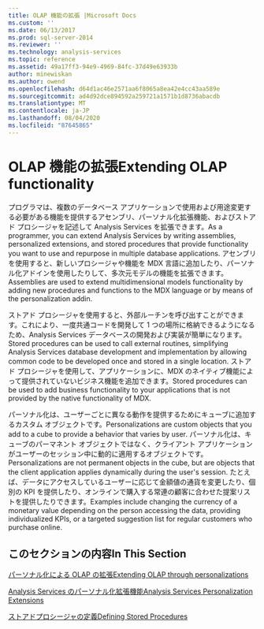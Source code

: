 ```yaml
---
title: OLAP 機能の拡張 |Microsoft Docs
ms.custom: ''
ms.date: 06/13/2017
ms.prod: sql-server-2014
ms.reviewer: ''
ms.technology: analysis-services
ms.topic: reference
ms.assetid: 49a17ff3-94e9-4969-84fc-37d49e63933b
author: minewiskan
ms.author: owend
ms.openlocfilehash: d64d1ac46e2571aa6f8065a8ea42e4cc43aa589e
ms.sourcegitcommit: ad4d92dce894592a259721a1571b1d8736abacdb
ms.translationtype: MT
ms.contentlocale: ja-JP
ms.lasthandoff: 08/04/2020
ms.locfileid: "87645865"
---
```

# <a name="extending-olap-functionality"></a><span data-ttu-id="2a592-102">OLAP 機能の拡張</span><span class="sxs-lookup"><span data-stu-id="2a592-102">Extending OLAP functionality</span></span>
  <span data-ttu-id="2a592-103">プログラマは、複数のデータベース アプリケーションで使用および用途変更する必要がある機能を提供するアセンブリ、パーソナル化拡張機能、およびストアド プロシージャを記述して Analysis Services を拡張できます。</span><span class="sxs-lookup"><span data-stu-id="2a592-103">As a programmer, you can extend Analysis Services by writing assemblies, personalized extensions, and stored procedures that provide functionality you want to use and repurpose in multiple database applications.</span></span> <span data-ttu-id="2a592-104">アセンブリを使用すると、新しいプロシージャや機能を MDX 言語に追加したり、パーソナル化アドインを使用したりして、多次元モデルの機能を拡張できます。</span><span class="sxs-lookup"><span data-stu-id="2a592-104">Assemblies are used to extend multidimensional models functionality by adding new procedures and functions to the MDX language or by means of the personalization addin.</span></span>  
  
 <span data-ttu-id="2a592-105">ストアド プロシージャを使用すると、外部ルーチンを呼び出すことができます。これにより、一度共通コードを開発して 1 つの場所に格納できるようになるため、Analysis Services データベースの開発および実装が簡単になります。</span><span class="sxs-lookup"><span data-stu-id="2a592-105">Stored procedures can be used to call external routines, simplifying Analysis Services database development and implementation by allowing common code to be developed once and stored in a single location.</span></span> <span data-ttu-id="2a592-106">ストアド プロシージャを使用して、アプリケーションに、MDX のネイティブ機能によって提供されていないビジネス機能を追加できます。</span><span class="sxs-lookup"><span data-stu-id="2a592-106">Stored procedures can be used to add business functionality to your applications that is not provided by the native functionality of MDX.</span></span>  
  
 <span data-ttu-id="2a592-107">パーソナル化は、ユーザーごとに異なる動作を提供するためにキューブに追加するカスタム オブジェクトです。</span><span class="sxs-lookup"><span data-stu-id="2a592-107">Personalizations are custom objects that you add to a cube to provide a behavior that varies by user.</span></span> <span data-ttu-id="2a592-108">パーソナル化は、キューブのパーマネント オブジェクトではなく、クライアント アプリケーションがユーザーのセッション中に動的に適用するオブジェクトです。</span><span class="sxs-lookup"><span data-stu-id="2a592-108">Personalizations are not permanent objects in the cube, but are objects that the client application applies dynamically during the user's session.</span></span> <span data-ttu-id="2a592-109">たとえば、データにアクセスしているユーザーに応じて金額値の通貨を変更したり、個別の KPI を提供したり、オンラインで購入する常連の顧客に合わせた提案リストを提供したりできます。</span><span class="sxs-lookup"><span data-stu-id="2a592-109">Examples include changing the currency of a monetary value depending on the person accessing the data, providing individualized KPIs, or a targeted suggestion list for regular customers who purchase online.</span></span>  
  
## <a name="in-this-section"></a><span data-ttu-id="2a592-110">このセクションの内容</span><span class="sxs-lookup"><span data-stu-id="2a592-110">In This Section</span></span>  
 [<span data-ttu-id="2a592-111">パーソナル化による OLAP の拡張</span><span class="sxs-lookup"><span data-stu-id="2a592-111">Extending OLAP through personalizations</span></span>](extending-olap-through-personalizations.md)  
  
 [<span data-ttu-id="2a592-112">Analysis Services のパーソナル化拡張機能</span><span class="sxs-lookup"><span data-stu-id="2a592-112">Analysis Services Personalization Extensions</span></span>](analysis-services-personalization-extensions.md)  
  
 [<span data-ttu-id="2a592-113">ストアドプロシージャの定義</span><span class="sxs-lookup"><span data-stu-id="2a592-113">Defining Stored Procedures</span></span>](../../multidimensional-models-extending-olap-stored-procedures/defining-stored-procedures.md)  
  
  
